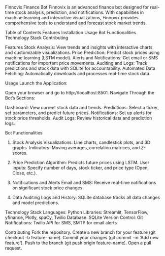 Finnovix Finance Bot
Finnovix is an advanced finance bot designed for real-time stock analysis, prediction, and notifications. With capabilities in machine learning and interactive visualizations, Finnovix provides comprehensive tools to understand and forecast stock market trends.

Table of Contents
Features
Installation
Usage
Bot Functionalities
Technology Stack
Contributing

Features
Stock Analysis: View trends and insights with interactive charts and customizable visualizations.
Price Prediction: Predict stock prices using machine learning (LSTM model).
Alerts and Notifications: Get email or SMS notifications for important price movements.
Auditing and Logs: Track predictions and stock data with SQLite for accountability.
Automated Data Fetching: Automatically downloads and processes real-time stock data.

Usage
Launch the Application:

Open your browser and go to http://localhost:8501.
Navigate Through the Bot’s Sections:

Dashboard: View current stock data and trends.
Predictions: Select a ticker, set parameters, and predict future prices.
Notifications: Set up alerts for stock price thresholds.
Audit Logs: Review historical data and prediction logs.

Bot Functionalities
1. Stock Analysis
Visualizations: Line charts, candlestick plots, and 3D graphs.
Indicators: Moving averages, correlation matrices, and Z-scores.

2. Price Prediction
Algorithm: Predicts future prices using LSTM.
User Inputs: Specify number of days, stock ticker, and price type (Open, Close, etc.).

3. Notifications and Alerts
Email and SMS: Receive real-time notifications on significant stock price changes.

4. Data Auditing
Logs and History: SQLite database tracks all data changes and model predictions.


Technology Stack
Languages: Python
Libraries: Streamlit, TensorFlow, yfinance, Plotly, spaCy, Twilio
Database: SQLite
Version Control: Git
Notifications: Twilio API for SMS, SMTP for email alerts

Contributing
Fork the repository.
Create a new branch for your feature (git checkout -b feature-name).
Commit your changes (git commit -m 'Add new feature').
Push to the branch (git push origin feature-name).
Open a pull request.
